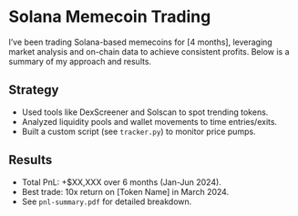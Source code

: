 # Solana Memecoin Trading
I’ve been trading Solana-based memecoins for [4 months], leveraging market analysis and on-chain data to achieve consistent profits. Below is a summary of my approach and results.

## Strategy
- Used tools like DexScreener and Solscan to spot trending tokens.
- Analyzed liquidity pools and wallet movements to time entries/exits.
- Built a custom script (see `tracker.py`) to monitor price pumps.

## Results
- Total PnL: +$XX,XXX over 6 months (Jan-Jun 2024).
- Best trade: 10x return on [Token Name] in March 2024.
- See `pnl-summary.pdf` for detailed breakdown.
